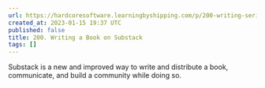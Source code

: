 ```yaml
---
url: https://hardcoresoftware.learningbyshipping.com/p/200-writing-serializing-a-book-on-substack
created_at: 2023-01-15 19:37 UTC
published: false
title: 200. Writing a Book on Substack
tags: []
---
```


Substack is a new and improved way to write and distribute a book, communicate, and build a community while doing so.
